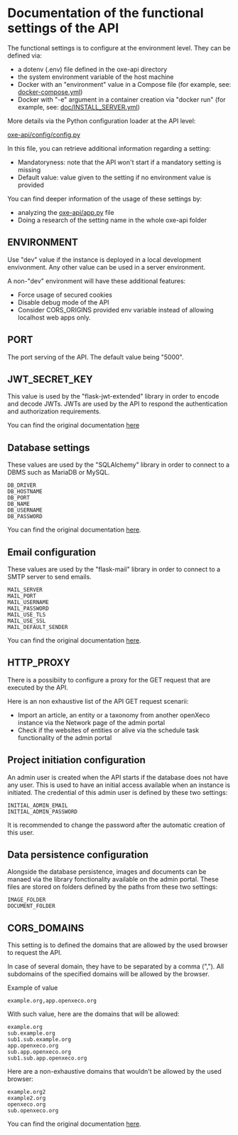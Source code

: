 
# Documentation of the functional settings of the API

The functional settings is to configure at the environment level. They can be defined via:
- a dotenv (.env) file defined in the oxe-api directory
- the system environment variable of the host machine
- Docker with an "environment" value in a Compose file (for example, see: [docker-compose.yml](docker-compose.yml))
- Docker with "-e" argument in a container creation via "docker run" (for example, see: [doc/INSTALL_SERVER.yml](doc/INSTALL_SERVER.yml))

More details via the Python configuration loader at the API level:

[oxe-api/config/config.py](oxe-api/config/config.py)

In this file, you can retrieve additional information regarding a setting:
- Mandatoryness: note that the API won't start if a mandatory setting is missing
- Default value: value given to the setting if no environment value is provided

You can find deeper information of the usage of these settings by:
- analyzing the [oxe-api/app.py](oxe-api/app.py) file
- Doing a research of the setting name in the whole oxe-api folder

## ENVIRONMENT

Use "dev" value if the instance is deployed in a local development envivonment. Any other value can be used in a server environment.

A non-"dev" environment will have these additional features:
- Force usage of secured cookies
- Disable debug mode of the API
- Consider CORS_ORIGINS provided env variable instead of allowing localhost web apps only.

## PORT

The port serving of the API. The default value being "5000".

## JWT_SECRET_KEY

This value is used by the "flask-jwt-extended" library in order to encode and decode JWTs. JWTs are used by the API to respond the authentication and authorization requirements.

You can find the original documentation [here](https://flask-jwt-extended.readthedocs.io/en/stable/options/#JWT_SECRET_KEY)

## Database settings

These values are used by the "SQLAlchemy" library in order to connect to a DBMS such as MariaDB or MySQL.

```
DB_DRIVER
DB_HOSTNAME
DB_PORT
DB_NAME
DB_USERNAME
DB_PASSWORD
```

You can find the original documentation [here](https://docs.sqlalchemy.org/en/20/core/engines.html).

## Email configuration

These values are used by the "flask-mail" library in order to connect to a SMTP server to send emails.

```
MAIL_SERVER
MAIL_PORT
MAIL_USERNAME
MAIL_PASSWORD
MAIL_USE_TLS
MAIL_USE_SSL
MAIL_DEFAULT_SENDER
```

You can find the original documentation [here](https://pythonhosted.org/Flask-Mail/).

## HTTP_PROXY

There is a possibiity to configure a proxy for the GET request that are executed by the API.

Here is an non exhaustive list of the API GET request scenarii:
- Import an article, an entity or a taxonomy from another openXeco instance via the Network page of the admin portal
- Check if the websites of entities or alive via the schedule task functionality of the admin portal

## Project initiation configuration

An admin user is created when the API starts if the database does not have any user. This is used to have an initial access available when an instance is initiated. The credential of this admin user is defined by these two settings:

```
INITIAL_ADMIN_EMAIL
INITIAL_ADMIN_PASSWORD
```

It is recommended to change the password after the automatic creation of this user.

## Data persistence configuration

Alongside the database persistence, images and documents can be manaed via the library fonctionality available on the admin portal. These files are stored on folders defined by the paths from these two settings:

```
IMAGE_FOLDER
DOCUMENT_FOLDER
```

## CORS_DOMAINS

This setting is to defined the domains that are allowed by the used browser to request the API.

In case of several domain, they have to be separated by a comma (","). All subdomains of the specified domains will be allowed by the browser.

Example of value

```
example.org,app.openxeco.org
```

With such value, here are the domains that will be allowed:

```
example.org
sub.example.org
sub1.sub.example.org
app.openxeco.org
sub.app.openxeco.org
sub1.sub.app.openxeco.org
```

Here are a non-exhaustive domains that wouldn't be allowed by the used browser:

```
example.org2
example2.org
openxeco.org
sub.openxeco.org
```

You can find the original documentation [here](https://flask-cors.readthedocs.io/en/latest/).